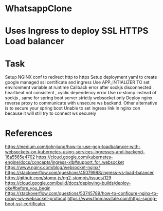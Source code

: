# WhatsappClone

# Uses Ingress to deploy SSL HTTPS Load balancer

# Task
Setup NGINX conf to redirect http to https 
Setup deployment yaml to create google managed ssl certificate and ingress
Use APP_INTIALIZER TO set environment variable at runtime 
Callback error after sockjs disconnected , heartbeat not consistent , cyclic dependency error
Use rx-stomp instead of sockjs , same for spring boot server strictly websocket only
Deploy nginx reverse proxy to communicate with unsecure ws backend. Other alternative is to secure your spring boot
Unable to set ingress link in nginx con because it will still try to connect ws securely

# References
https://medium.com/johnjjung/how-to-use-gcp-loadbalancer-with-websockets-on-kubernetes-using-services-ingresses-and-backend-16a5565e4702
https://cloud.google.com/kubernetes-engine/docs/concepts/ingress-xlb#support_for_websocket
https://www.nginx.com/blog/websocket-nginx/
https://stackoverflow.com/questions/45079988/ingress-vs-load-balancer
https://github.com/stomp-js/ng2-stompjs/issues/129
https://cloud.google.com/build/docs/deploying-builds/deploy-gke#before_you_begin
https://stackoverflow.com/questions/53745789/how-to-configure-nginx-to-proxy-ws-websocket-protocol
https://www.thomasvitale.com/https-spring-boot-ssl-certificate/
